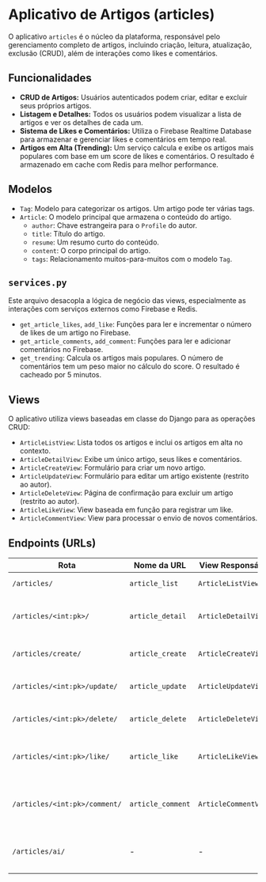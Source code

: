 # Aplicativo de Artigos (articles)

O aplicativo `articles` é o núcleo da plataforma, responsável pelo gerenciamento completo de artigos, incluindo criação, leitura, atualização, exclusão (CRUD), além de interações como likes e comentários.

## Funcionalidades

-   **CRUD de Artigos:** Usuários autenticados podem criar, editar e excluir seus próprios artigos.
-   **Listagem e Detalhes:** Todos os usuários podem visualizar a lista de artigos e ver os detalhes de cada um.
-   **Sistema de Likes e Comentários:** Utiliza o Firebase Realtime Database para armazenar e gerenciar likes e comentários em tempo real.
-   **Artigos em Alta (Trending):** Um serviço calcula e exibe os artigos mais populares com base em um score de likes e comentários. O resultado é armazenado em cache com Redis para melhor performance.

## Modelos

-   `Tag`: Modelo para categorizar os artigos. Um artigo pode ter várias tags.
-   `Article`: O modelo principal que armazena o conteúdo do artigo.
    -   `author`: Chave estrangeira para o `Profile` do autor.
    -   `title`: Título do artigo.
    -   `resume`: Um resumo curto do conteúdo.
    -   `content`: O corpo principal do artigo.
    -   `tags`: Relacionamento muitos-para-muitos com o modelo `Tag`.

## `services.py`

Este arquivo desacopla a lógica de negócio das views, especialmente as interações com serviços externos como Firebase e Redis.

-   `get_article_likes`, `add_like`: Funções para ler e incrementar o número de likes de um artigo no Firebase.
-   `get_article_comments`, `add_comment`: Funções para ler e adicionar comentários no Firebase.
-   `get_trending`: Calcula os artigos mais populares. O número de comentários tem um peso maior no cálculo do score. O resultado é cacheado por 5 minutos.

## Views

O aplicativo utiliza views baseadas em classe do Django para as operações CRUD:

-   `ArticleListView`: Lista todos os artigos e inclui os artigos em alta no contexto.
-   `ArticleDetailView`: Exibe um único artigo, seus likes e comentários.
-   `ArticleCreateView`: Formulário para criar um novo artigo.
-   `ArticleUpdateView`: Formulário para editar um artigo existente (restrito ao autor).
-   `ArticleDeleteView`: Página de confirmação para excluir um artigo (restrito ao autor).
-   `ArticleLikeView`: View baseada em função para registrar um like.
-   `ArticleCommentView`: View para processar o envio de novos comentários.

## Endpoints (URLs)

| Rota                      | Nome da URL         | View Responsável      | Descrição                                      |
| ------------------------- | ------------------- | --------------------- | ---------------------------------------------- |
| `/articles/`              | `article_list`      | `ArticleListView`     | Lista todos os artigos.                        |
| `/articles/<int:pk>/`     | `article_detail`    | `ArticleDetailView`   | Exibe os detalhes de um artigo específico.     |
| `/articles/create/`       | `article_create`    | `ArticleCreateView`   | Página para criar um novo artigo.              |
| `/articles/<int:pk>/update/` | `article_update`    | `ArticleUpdateView`   | Página para atualizar um artigo.               |
| `/articles/<int:pk>/delete/` | `article_delete`    | `ArticleDeleteView`   | Página para deletar um artigo.                 |
| `/articles/<int:pk>/like/`  | `article_like`      | `ArticleLikeView`     | Endpoint para registrar um like.               |
| `/articles/<int:pk>/comment/`| `article_comment`   | `ArticleCommentView`  | Endpoint para adicionar um comentário.         |
| `/articles/ai/`           | -                   | -                     | Inclui as URLs do aplicativo `ai_agent`.       |
